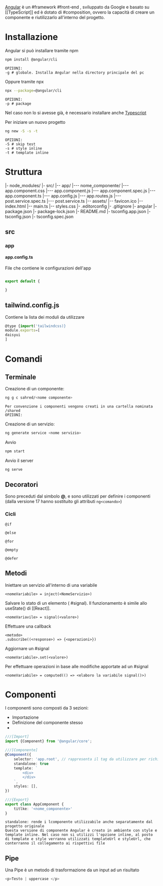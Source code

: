 [Angular](https://angular.dev/) è un #framework #front-end , sviluppato da Google e basato su [[TypeScript]] ed è dotato di #composition, ovvero la capacità di creare un componente e riutilizzarlo all'interno del progetto.
# Installazione
Angular si può installare tramite npm
```sh
npm install @angular/cli
```
	OPZIONI:
	-g # globale. Installa Angular nella directory principale del pc
Oppure tramite npx
```sh
npx --package=@angular/cli
```
	OPZIONI:
	-p # package
Nel caso non lo si avesse già, è necessario installare anche [Typescript](TypeScript.md#Installazione)

Per iniziare un nuovo progetto
```sh
ng new -S -s -t
```
	OPZIONI:
	-S # skip test
	-s # style inline
	-t # template inline
# Struttura
|- node_modules/
|- src/
|-- app/
|--- nome_componente/
|--- app.component.css
|--- app.component.js
|--- app.component.spec.js
|--- app.component.ts
|--- app.config.js
|--- app.routes.js
|--- post.service.spec.ts
|--- post.service.ts
|-- assets/
|-- favicon.ico
|-- index.html
|-- main.ts
|-- styles.css
|- .editorconfig
|- .gitignore
|- angular
|- package.json
|- package-lock.json
|- README.md
|- tsconfig.app.json
|- tsconfig.json
|- tsconfig.spec.json

## src
### app
#### app.config.ts
File che contiene le configurazioni dell'app
```app.config.ts

export default {

}
```
## tailwind.config.js
Contiene la lista dei moduli da utilizzare
```tailwind.config.js
@type {import('tailwindcss)}
module.exports=[
daisyui
]
```

# Comandi
## Terminale
Creazione di un componente:
```sh
ng g c sahred/<nome componente>
```
	Per convenzione i componenti vengono creati in una cartella nominata /shared
	OPZIONI:
	
Creazione di un servizio:
```Bash
ng generate service <nome servizio>
```
Avvio 
```Bash
npm start
```
Avvio il server
```bash
ng serve
```

## Decoratori
Sono preceduti dal simbolo **@**, e sono utilizzati per definire i componenti (dalla versione 17 hanno sostituito gli attributi ```ng<comando>```)
### Cicli
```Angular
@if
```
```Angular
@else
```
```Angular
@for
```
```Angular
@empty
```
```Angular
@defer
```

## Metodi
Iniettare un servizio all'interno di una variabile
```Angular
<nomeVariabile> = inject(<NomeServizio>)
```
Salvare lo stato di un elemento ( #signal). Il funzionamento è simile allo useState() di [[React]]. 
```Angular
<nomeVariavile> = signal(<valore>)
```
Effettuare una callback
```Angular
<metodo>
.subscribe((<response>) => {<operazioni>})
```
Aggiornare un #signal 
```Angular
<nomeVariabile>.set(<valore>)
```
Per effettuare operazioni in base alle modifiche apportate ad un #signal  
```Angular
<nomeVariabile> = computed(() => <elaboro la variabile signal()>)
```
# Componenti
I componenti sono composti da 3 sezioni:
- Importazione
- Definizione del componente stesso
- 
```TypeScript
///[Import]
import {Component} from '@angular/core';

///[Componente]
@Component({
	selector: 'app.root', // rappresenta il tag da utilizzare per richiamare il componente
	standalone: true
	template: `
		<div>
		</div>
	`,
	styles: [],
})

///{Export}
export class AppComponent {
	titlke: '<nome_componente>'
}
```
	standalone: rende i lcomponente utilizzabile anche separatamente dal progetto originale
	Questa versione di componente Angular è creato in ambiente con style e template inline. Nel caso non si utilizzi l'opzione inline, al posto di template e style verranno utilizzati templateUrl e styleUrl, che conterranno il collegamento ai rispettivi file 
## Pipe
Una Pipe è un metodo di trasformazione da un input ad un risultato
```Typescript
<p>Testo | uppercase </p>
```
